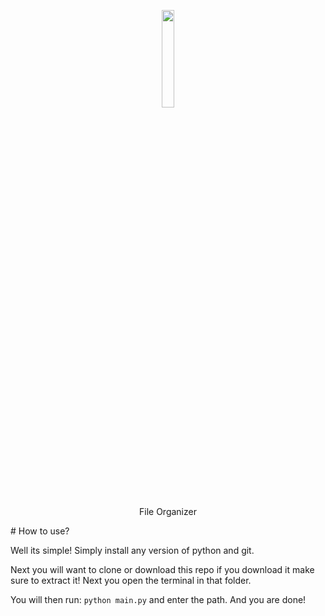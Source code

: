 <p align="center"><img width="20%" src="https://static.vecteezy.com/system/resources/previews/000/439/792/original/vector-folder-icon.jpg"/></p>

<p align="center">File Organizer</p>
# How to use?

Well its simple! Simply install any version of python and git.

Next you will want to clone or download this repo if you download it make sure to extract it!
Next you open the terminal in that folder.

You will then run: `python main.py` and enter the path. And you are done!

